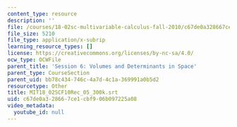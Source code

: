 ```yaml
---
content_type: resource
description: ''
file: /courses/18-02sc-multivariable-calculus-fall-2010/c67de0a328667ce1cbf906b097225a08_MIT18_02SCF10Rec_05_300k.srt
file_size: 5210
file_type: application/x-subrip
learning_resource_types: []
license: https://creativecommons.org/licenses/by-nc-sa/4.0/
ocw_type: OCWFile
parent_title: 'Session 6: Volumes and Determinants in Space'
parent_type: CourseSection
parent_uid: bb78c434-746c-4a7d-4c1a-369991a0b5d2
resourcetype: Other
title: MIT18_02SCF10Rec_05_300k.srt
uid: c67de0a3-2866-7ce1-cbf9-06b097225a08
video_metadata:
  youtube_id: null
---
```

